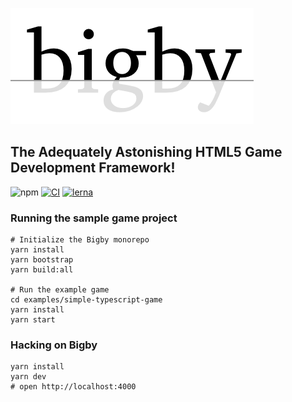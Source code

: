 ![bigby](assets/logo.png)

## The Adequately Astonishing HTML5 Game Development Framework!

![npm](https://raster.shields.io/npm/v/bigby.png) [![CI](https://github.com/bigby-framework/bigby/workflows/CI/badge.svg)](https://github.com/bigby-framework/bigby/actions) [![lerna](https://img.shields.io/badge/maintained%20with-lerna-cc00ff.svg)](https://lerna.js.org/)

### Running the sample game project

```
# Initialize the Bigby monorepo
yarn install
yarn bootstrap
yarn build:all

# Run the example game
cd examples/simple-typescript-game
yarn install
yarn start
```

### Hacking on Bigby

```
yarn install
yarn dev
# open http://localhost:4000
```

